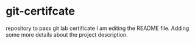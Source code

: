 # git-certifcate
repository to pass git lab certificate
I am editing the README file. Adding some more details about the project description.
